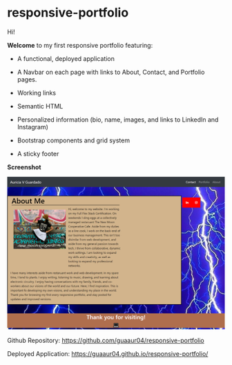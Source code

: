 # responsive-portfolio

Hi!

**Welcome** to my first responsive portfolio featuring:

* A functional, deployed application

* A Navbar on each page with links to About, Contact, and Portfolio pages.

* Working links 

* Semantic HTML

* Personalized information (bio, name, images, and links to LinkedIn and Instagram)

* Bootstrap components and grid system

* A sticky footer 

**Screenshot**

![Screenshot](/assets/images/screenshot.png)


Github Repository:
https://github.com/guaaur04/responsive-portfolio


Deployed Application:
https://guaaur04.github.io/responsive-portfolio/


